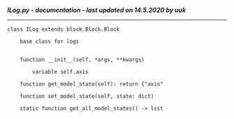 ***ILog.py - documentation - last updated on 14.5.2020 by uuk***
___

    class ILog extends block.Block.Block
        
        base class for logs


        function __init__(self, *args, **kwargs)

            variable self.axis

        function get_model_state(self): return {"axis"

        function set_model_state(self, state: dict)

        static function get_all_model_states() -> list